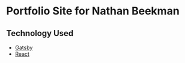 # Portfolio Site for Nathan Beekman

## Technology Used

- [Gatsby](https://www.gatsbyjs.org/)
- [React](https://www.reactjs.org/)
